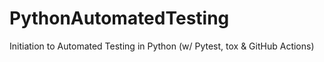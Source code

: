 # PythonAutomatedTesting
Initiation to Automated Testing in Python (w/ Pytest, tox &amp; GitHub Actions)

